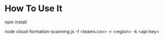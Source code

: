 # How To Use It
npm install

node cloud-formation-scanning.js -f \<teams.csv\> -r \<region\> -k \<api-key\>